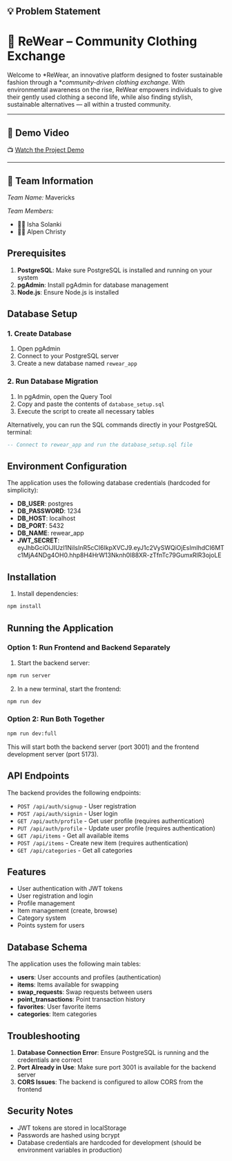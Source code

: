 ## 💡 Problem Statement
# 👕 ReWear – Community Clothing Exchange

Welcome to *ReWear, an innovative platform designed to foster sustainable fashion through a **community-driven clothing exchange*. With environmental awareness on the rise, ReWear empowers individuals to give their gently used clothing a second life, while also finding stylish, sustainable alternatives — all within a trusted community.

---

## 🎥 Demo Video

📺 [Watch the Project Demo](https://drive.google.com/file/d/1s4hY8tCCxfrUGkvLEan5E4pY68r7Cdff/view?usp=sharing)

---

## 🧠 Team Information

*Team Name:* Mavericks

*Team Members:*
- 👩‍💻 Isha Solanki
- 👨‍💻 Alpen Christy

## Prerequisites

1. **PostgreSQL**: Make sure PostgreSQL is installed and running on your system
2. **pgAdmin**: Install pgAdmin for database management
3. **Node.js**: Ensure Node.js is installed

## Database Setup

### 1. Create Database

1. Open pgAdmin
2. Connect to your PostgreSQL server
3. Create a new database named `rewear_app`

### 2. Run Database Migration

1. In pgAdmin, open the Query Tool
2. Copy and paste the contents of `database_setup.sql`
3. Execute the script to create all necessary tables

Alternatively, you can run the SQL commands directly in your PostgreSQL terminal:

```sql
-- Connect to rewear_app and run the database_setup.sql file
```

## Environment Configuration

The application uses the following database credentials (hardcoded for simplicity):

- **DB_USER**: postgres
- **DB_PASSWORD**: 1234
- **DB_HOST**: localhost
- **DB_PORT**: 5432
- **DB_NAME**: rewear_app
- **JWT_SECRET**: eyJhbGciOiJIUzI1NiIsInR5cCI6IkpXVCJ9.eyJ1c2VySWQiOjEsImlhdCI6MTc1MjA4NDg4OH0.hhp8H4HrW13Nknh0l88XR-zTfnTc79GumxRlR3ojoLE

## Installation

1. Install dependencies:
```bash
npm install
```

## Running the Application

### Option 1: Run Frontend and Backend Separately

1. Start the backend server:
```bash
npm run server
```

2. In a new terminal, start the frontend:
```bash
npm run dev
```

### Option 2: Run Both Together

```bash
npm run dev:full
```

This will start both the backend server (port 3001) and the frontend development server (port 5173).

## API Endpoints

The backend provides the following endpoints:

- `POST /api/auth/signup` - User registration
- `POST /api/auth/signin` - User login
- `GET /api/auth/profile` - Get user profile (requires authentication)
- `PUT /api/auth/profile` - Update user profile (requires authentication)
- `GET /api/items` - Get all available items
- `POST /api/items` - Create new item (requires authentication)
- `GET /api/categories` - Get all categories

## Features

- User authentication with JWT tokens
- User registration and login
- Profile management
- Item management (create, browse)
- Category system
- Points system for users

## Database Schema

The application uses the following main tables:

- **users**: User accounts and profiles (authentication)
- **items**: Items available for swapping
- **swap_requests**: Swap requests between users
- **point_transactions**: Point transaction history
- **favorites**: User favorite items
- **categories**: Item categories

## Troubleshooting

1. **Database Connection Error**: Ensure PostgreSQL is running and the credentials are correct
2. **Port Already in Use**: Make sure port 3001 is available for the backend server
3. **CORS Issues**: The backend is configured to allow CORS from the frontend

## Security Notes

- JWT tokens are stored in localStorage
- Passwords are hashed using bcrypt
- Database credentials are hardcoded for development (should be environment variables in production) 
